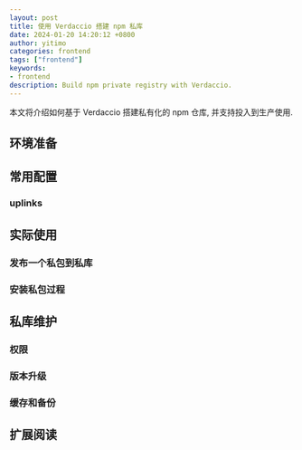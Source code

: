 ```yaml
---
layout: post
title: 使用 Verdaccio 搭建 npm 私库
date: 2024-01-20 14:20:12 +0800
author: yitimo
categories: frontend
tags: ["frontend"]
keywords:
- frontend
description: Build npm private registry with Verdaccio.
---
```


本文将介绍如何基于 Verdaccio 搭建私有化的 npm 仓库, 并支持投入到生产使用.

## 环境准备

## 常用配置

### uplinks

## 实际使用

### 发布一个私包到私库

### 安装私包过程

## 私库维护

### 权限

### 版本升级

### 缓存和备份

## 扩展阅读
